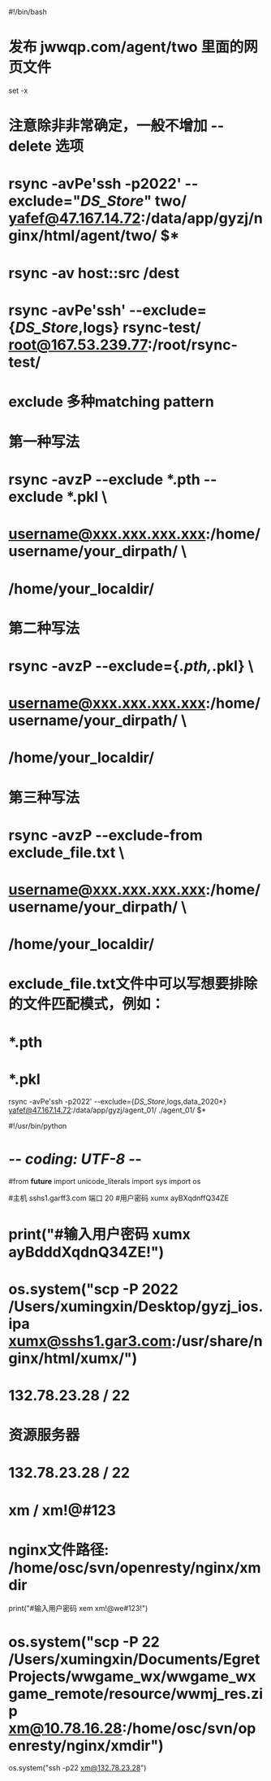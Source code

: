 #!/bin/bash
# 发布 jwwqp.com/agent/two 里面的网页文件
set -x

# 注意除非非常确定，一般不增加 --delete 选项
# rsync -avPe'ssh -p2022' --exclude="*DS_Store*" two/ yafef@47.167.14.72:/data/app/gyzj/nginx/html/agent/two/ $*
# rsync -av host::src /dest
# rsync -avPe'ssh' --exclude={*DS_Store*,logs} rsync-test/ root@167.53.239.77:/root/rsync-test/
# exclude 多种matching pattern
# 第一种写法
# rsync -avzP --exclude *.pth --exclude *.pkl \
# username@xxx.xxx.xxx.xxx:/home/username/your_dirpath/ \
# /home/your_localdir/

# 第二种写法
# rsync -avzP --exclude={*.pth,*.pkl} \ 
# username@xxx.xxx.xxx.xxx:/home/username/your_dirpath/ \
# /home/your_localdir/

# 第三种写法
# rsync -avzP --exclude-from exclude_file.txt \ 
# username@xxx.xxx.xxx.xxx:/home/username/your_dirpath/ \
# /home/your_localdir/

# exclude_file.txt文件中可以写想要排除的文件匹配模式，例如：

# *.pth
# *.pkl


rsync -avPe'ssh -p2022' --exclude={*DS_Store*,logs,data_2020*} yafef@47.167.14.72:/data/app/gyzj/agent_01/ ./agent_01/ $*




#!/usr/bin/python
# -*- coding: UTF-8 -*-
#from __future__ import unicode_literals
import sys
import os

#主机 sshs1.garff3.com 端口 20
#用户密码 xumx ayBXqdnffQ34ZE
# print("#输入用户密码 xumx ayBdddXqdnQ34ZE!")
# os.system("scp -P 2022 /Users/xumingxin/Desktop/gyzj_ios.ipa xumx@sshs1.gar3.com:/usr/share/nginx/html/xumx/")

# 132.78.23.28 / 22
# 资源服务器
# 132.78.23.28 / 22
# xm / xm!@#123
# nginx文件路径: /home/osc/svn/openresty/nginx/xmdir
print("#输入用户密码 xem xm!@we#123!")
# os.system("scp -P 22 /Users/xumingxin/Documents/EgretProjects/wwgame_wx/wwgame_wxgame_remote/resource/wwmj_res.zip xm@10.78.16.28:/home/osc/svn/openresty/nginx/xmdir")

os.system("ssh -p22 xm@132.78.23.28")
